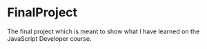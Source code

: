 # FinalProject
The final project which is meant to show what I have learned on the JavaScript Developer course. 
